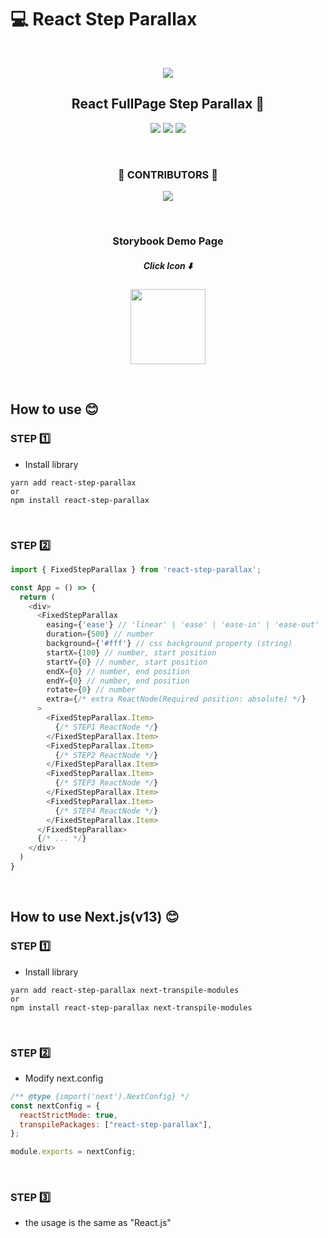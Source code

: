 # 💻 React Step Parallax

<br />

<p align="center">
  <a href="https://www.npmjs.com/package/react-step-parallax" target="_blank">
    <img src="https://github.com/ssi02014/react-step-parallax/assets/64779472/5b8ba080-e1c6-43e3-86a4-58165dc2a3b3" />
  </a>
</p>

<h2 align="center">React FullPage Step Parallax 🚀 </h2> 

<p align="center">
  <a href="https://www.npmjs.com/package/react-step-parallax" target="_blank">
  <img src="https://img.shields.io/npm/v/react-step-parallax.svg"></a>
  <a href="https://www.npmjs.com/package/react-step-parallax" target="_blank">
  <img src="https://img.shields.io/npm/dt/react-step-parallax.svg"></a>
  <img src="https://hits.seeyoufarm.com/api/count/incr/badge.svg?url=https%3A%2F%2Fgithub.com%2Fssi02014%2Freact-step-parallax&count_bg=%2379C83D&title_bg=%23555555&icon=&icon_color=%23E7E7E7&title=hits&edge_flat=false">
</p>

<br />

<h3 align="center">🌟 CONTRIBUTORS 🌟</h3>
<p align="center">
  <a href="https://github.com/ssi02014/react-step-parallax/graphs/contributors">
    <img src="https://contrib.rocks/image?repo=ssi02014/react-step-parallax">
  </a>
</p>

<br />

<h3 align="center">Storybook Demo Page</h3>
<h5 align="center">Click Icon ⬇️</h5>
<p align="center">
  <a href="https://ssi02014.github.io/react-step-parallax">
    <img src="https://user-images.githubusercontent.com/64779472/220122236-c90ae4a5-8271-41df-b150-230b97991d41.png" width="120">
  </a>
</p>

<br />

## How to use 😊
### STEP 1️⃣
- Install library
```
yarn add react-step-parallax
or
npm install react-step-parallax
```

<br />

### STEP 2️⃣
```js
import { FixedStepParallax } from 'react-step-parallax';

const App = () => {
  return (
    <div>
      <FixedStepParallax
        easing={'ease'} // 'linear' | 'ease' | 'ease-in' | 'ease-out' | 'ease-in-out'
        duration={500} // number
        background={'#fff'} // css background property (string)
        startX={100} // number, start position
        startY={0} // number, start position
        endX={0} // number, end position
        endY={0} // number, end position
        rotate={0} // number
        extra={/* extra ReactNode(Required position: absolute) */}
      >
        <FixedStepParallax.Item>
          {/* STEP1 ReactNode */}
        </FixedStepParallax.Item>
        <FixedStepParallax.Item>
          {/* STEP2 ReactNode */}
        </FixedStepParallax.Item>
        <FixedStepParallax.Item>
          {/* STEP3 ReactNode */}
        </FixedStepParallax.Item>
        <FixedStepParallax.Item>
          {/* STEP4 ReactNode */}
        </FixedStepParallax.Item>
      </FixedStepParallax>
      {/* ... */}
    </div>
  )
}
```

<br />

## How to use Next.js(v13) 😊
### STEP 1️⃣
- Install library
```
yarn add react-step-parallax next-transpile-modules
or
npm install react-step-parallax next-transpile-modules
```

<br />

### STEP 2️⃣
- Modify next.config
```js
/** @type {import('next').NextConfig} */
const nextConfig = {
  reactStrictMode: true,
  transpilePackages: ["react-step-parallax"],
};

module.exports = nextConfig;
```

<br />

### STEP 3️⃣
- the usage is the same as "React.js"

<br />
